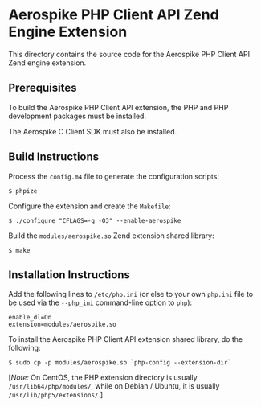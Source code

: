 # Aerospike PHP Client API Zend Engine Extension

This directory contains the source code for the Aerospike PHP Client API
Zend engine extension.

## Prerequisites

To build the Aerospike PHP Client API extension, the PHP and PHP
development packages must be installed.

The Aerospike C Client SDK must also be installed.

## Build Instructions

Process the `config.m4` file to generate the configuration scripts:

	$ phpize

Configure the extension and create the `Makefile`:

	$ ./configure "CFLAGS=-g -O3" --enable-aerospike

Build the `modules/aerospike.so` Zend extension shared library:

	$ make

## Installation Instructions

Add the following lines to `/etc/php.ini` (or else to your own `php.ini`
file to be used via the `--php_ini` command-line option to `php`):

	enable_dl=On
	extension=modules/aerospike.so

To install the Aerospike PHP Client API extension shared library, do the
following:

	$ sudo cp -p modules/aerospike.so `php-config --extension-dir`

[_Note:_  On CentOS, the PHP extension directory is usually
`/usr/lib64/php/modules/`, while on Debian / Ubuntu, it is usually
`/usr/lib/php5/extensions/`.]
